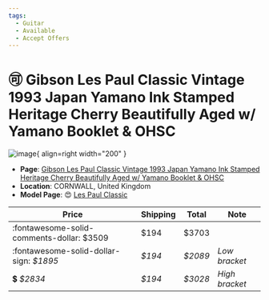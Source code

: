 ```yaml
---
tags:
  - Guitar
  - Available
  - Accept Offers
---
```


# :accept: Gibson Les Paul Classic Vintage 1993 Japan Yamano Ink Stamped Heritage Cherry Beautifully Aged w/ Yamano Booklet & OHSC

![image](https://rvb-img.reverb.com/image/upload/s--N0U8Cw1c--/a_0/t_card-square/v1690374332/i1qagyzru7ztsk9cibnw.jpg){ align=right width="200" }

* **Page**: [Gibson Les Paul Classic Vintage 1993 Japan Yamano Ink Stamped Heritage Cherry Beautifully Aged w/ Yamano Booklet & OHSC](https://reverb.com/ca/item/71693844-gibson-les-paul-classic-vintage-1993-japan-yamano-ink-stamped-heritage-cherry-beautifully-aged-w-yamano-booklet-ohsc)
* **Location**: CORNWALL, United Kingdom
* **Model Page**: :heart_eyes: [Les Paul Classic](../../Models/les-paul-classic.md)


| Price | Shipping  | Total | Note    |
|-------|-----------|-------|---------|
| :fontawesome-solid-comments-dollar: $3509 | $194 | $3703 | |
| :fontawesome-solid-dollar-sign: _$1895_ | _$194_ | _$2089_ | _Low bracket_ |
| :heavy_dollar_sign: _$2834_ | _$194_ | _$3028_ | _High bracket_ |
